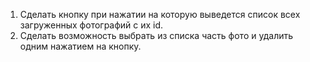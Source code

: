 1. Сделать кнопку при нажатии на которую выведется список всех загруженных фотографий с их id.
2. Сделать возможность выбрать из списка часть фото и удалить одним нажатием на кнопку.
